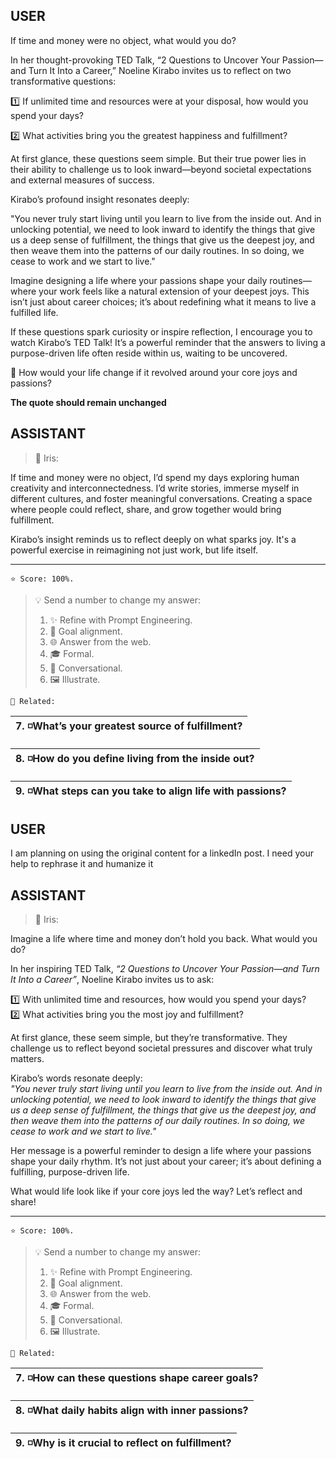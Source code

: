 ## USER
If time and money were no object, what would you do?







In her thought-provoking TED Talk, “2 Questions to Uncover Your Passion—and Turn It Into a Career,” Noeline Kirabo invites us to reflect on two transformative questions:







1️⃣ If unlimited time and resources were at your disposal, how would you spend your days?



2️⃣ What activities bring you the greatest happiness and fulfillment?







At first glance, these questions seem simple. But their true power lies in their ability to challenge us to look inward—beyond societal expectations and external measures of success.







Kirabo’s profound insight resonates deeply:







"You never truly start living until you learn to live from the inside out. And in unlocking potential, we need to look inward to identify the things that give us a deep sense of fulfillment, the things that give us the deepest joy, and then weave them into the patterns of our daily routines. In so doing, we cease to work and we start to live."







Imagine designing a life where your passions shape your daily routines—where your work feels like a natural extension of your deepest joys. This isn’t just about career choices; it’s about redefining what it means to live a fulfilled life.







If these questions spark curiosity or inspire reflection, I encourage you to watch Kirabo’s TED Talk! It’s a powerful reminder that the answers to living a purpose-driven life often reside within us, waiting to be uncovered.







💭  How would your life change if it revolved around your core joys and passions? 

**The quote should remain unchanged**

## ASSISTANT
> 📝 Iris:  

If time and money were no object, I’d spend my days exploring human creativity and interconnectedness. I’d write stories, immerse myself in different cultures, and foster meaningful conversations. Creating a space where people could reflect, share, and grow together would bring fulfillment.  

Kirabo’s insight reminds us to reflect deeply on what sparks joy. It's a powerful exercise in reimagining not just work, but life itself.  

---  

`⭐ Score: 100%.`  

> 💡 Send a number to change my answer:  
> 1. ✨ Refine with Prompt Engineering.  
> 2. 🧠 Goal alignment.  
> 3. 🌐 Answer from the web.  
> 4. 🎓 Formal.  
> 5. 💬 Conversational.  
> 6. 🖼️ Illustrate.  

`🧩 Related:`  

| **7. ◽What’s your greatest source of fulfillment?** |  
|---|  

| **8. ◽How do you define living from the inside out?** |  
|---|  

| **9. ◽What steps can you take to align life with passions?** |  
|---|  

## USER
I am planning on using the original content for a linkedIn post. I need your help to rephrase it and humanize it

## ASSISTANT
> 📝 Iris:  

Imagine a life where time and money don’t hold you back. What would you do?  

In her inspiring TED Talk, *“2 Questions to Uncover Your Passion—and Turn It Into a Career”*, Noeline Kirabo invites us to ask:  

1️⃣ With unlimited time and resources, how would you spend your days?  
2️⃣ What activities bring you the most joy and fulfillment?  

At first glance, these seem simple, but they’re transformative. They challenge us to reflect beyond societal pressures and discover what truly matters.  

Kirabo’s words resonate deeply:  
*"You never truly start living until you learn to live from the inside out. And in unlocking potential, we need to look inward to identify the things that give us a deep sense of fulfillment, the things that give us the deepest joy, and then weave them into the patterns of our daily routines. In so doing, we cease to work and we start to live."*  

Her message is a powerful reminder to design a life where your passions shape your daily rhythm. It’s not just about your career; it’s about defining a fulfilling, purpose-driven life.  

What would life look like if your core joys led the way? Let’s reflect and share!  

---  

`⭐ Score: 100%.`  

> 💡 Send a number to change my answer:  
> 1. ✨ Refine with Prompt Engineering.  
> 2. 🧠 Goal alignment.  
> 3. 🌐 Answer from the web.  
> 4. 🎓 Formal.  
> 5. 💬 Conversational.  
> 6. 🖼️ Illustrate.  

`🧩 Related:`  

| **7. ◽How can these questions shape career goals?** |  
|---|  

| **8. ◽What daily habits align with inner passions?** |  
|---|  

| **9. ◽Why is it crucial to reflect on fulfillment?** |  
|---|  